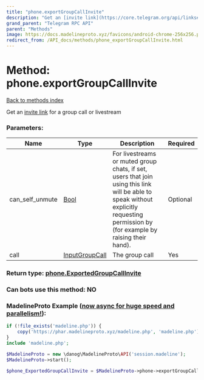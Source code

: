 ```yaml
---
title: "phone.exportGroupCallInvite"
description: "Get an [invite link](https://core.telegram.org/api/links#video-chatlivestream-links) for a group call or livestream"
grand_parent: "Telegram RPC API"
parent: "Methods"
image: https://docs.madelineproto.xyz/favicons/android-chrome-256x256.png
redirect_from: /API_docs/methods/phone_exportGroupCallInvite.html
---
```

# Method: phone.exportGroupCallInvite
[Back to methods index](index.html)



Get an [invite link](https://core.telegram.org/api/links#video-chatlivestream-links) for a group call or livestream

### Parameters:

| Name     |    Type       | Description | Required |
|----------|---------------|-------------|----------|
|can\_self\_unmute|[Bool](/API_docs/types/Bool.html) | For livestreams or muted group chats, if set, users that join using this link will be able to speak without explicitly requesting permission by (for example by raising their hand). | Optional|
|call|[InputGroupCall](/API_docs/types/InputGroupCall.html) | The group call | Yes|


### Return type: [phone.ExportedGroupCallInvite](/API_docs/types/phone.ExportedGroupCallInvite.html)

### Can bots use this method: **NO**


### MadelineProto Example ([now async for huge speed and parallelism!](https://docs.madelineproto.xyz/docs/ASYNC.html)):


```php
if (!file_exists('madeline.php')) {
    copy('https://phar.madelineproto.xyz/madeline.php', 'madeline.php');
}
include 'madeline.php';

$MadelineProto = new \danog\MadelineProto\API('session.madeline');
$MadelineProto->start();

$phone_ExportedGroupCallInvite = $MadelineProto->phone->exportGroupCallInvite(can_self_unmute: Bool, call: InputGroupCall, );
```

